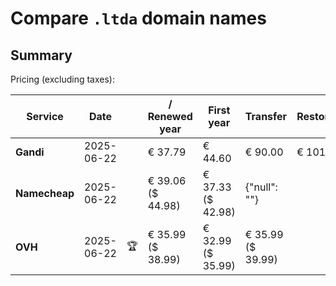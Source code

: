 # Compare `.ltda` domain names

## Summary

Pricing (excluding taxes):

| Service | Date |  | / Renewed year | First year | Transfer | Restoration |
|--|--|--|--|--|--|--|
| **Gandi** | 2025-06-22 |  | € 37.79 | € 44.60 | € 90.00 | € 101.79 |
| **Namecheap** | 2025-06-22 |  | € 39.06<br>($ 44.98) | € 37.33<br>($ 42.98) | {"null": ""} |  |
| **OVH** | 2025-06-22 | 🏆 | € 35.99<br>($ 38.99) | € 32.99<br>($ 35.99) | € 35.99<br>($ 39.99) |  |
